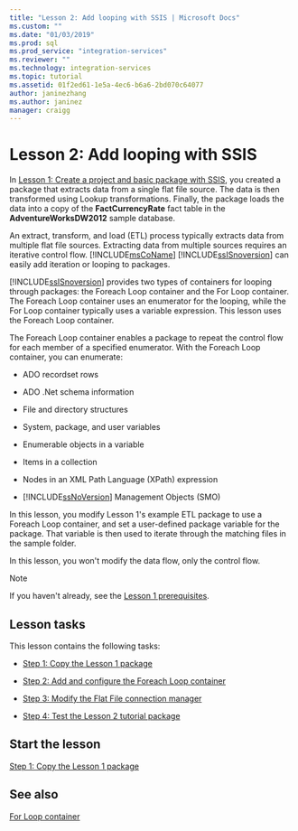 ```yaml
---
title: "Lesson 2: Add looping with SSIS | Microsoft Docs"
ms.custom: ""
ms.date: "01/03/2019"
ms.prod: sql
ms.prod_service: "integration-services"
ms.reviewer: ""
ms.technology: integration-services
ms.topic: tutorial
ms.assetid: 01f2ed61-1e5a-4ec6-b6a6-2bd070c64077
author: janinezhang
ms.author: janinez
manager: craigg
---
```

# Lesson 2: Add looping with SSIS

In [Lesson 1: Create a project and basic package with SSIS](../integration-services/lesson-1-create-a-project-and-basic-package-with-ssis.md), you created a package that extracts data from a single flat file source. The data is then transformed using Lookup transformations. Finally, the package loads the data into a copy of the **FactCurrencyRate** fact table in the **AdventureWorksDW2012** sample database.  
  
An extract, transform, and load (ETL) process typically extracts data from multiple flat file sources. Extracting data from multiple sources requires an iterative control flow. [!INCLUDE[msCoName](../includes/msconame-md.md)] [!INCLUDE[ssISnoversion](../includes/ssisnoversion-md.md)] can easily add iteration or looping to packages.  
  
[!INCLUDE[ssISnoversion](../includes/ssisnoversion-md.md)] provides two types of containers for looping through packages: the Foreach Loop container and the For Loop container. The Foreach Loop container uses an enumerator for the looping, while the For Loop container typically uses a variable expression. This lesson uses the Foreach Loop container.  
  
The Foreach Loop container enables a package to repeat the control flow for each member of a specified enumerator. With the Foreach Loop container, you can enumerate:  
  
-   ADO recordset rows  
  
-   ADO .Net schema information  
  
-   File and directory structures  
  
-   System, package, and user variables  
  
-   Enumerable objects in a variable  
  
-   Items in a collection  
  
-   Nodes in an XML Path Language (XPath) expression  
  
-   [!INCLUDE[ssNoVersion](../includes/ssnoversion-md.md)] Management Objects (SMO)  
  
In this lesson, you modify Lesson 1's example ETL package to use a Foreach Loop container, and set a user-defined package variable for the package. That variable is then used to iterate through the matching files in the sample folder.   
  
In this lesson, you won't modify the data flow, only the control flow.  
  
> [!NOTE]  
> If you haven't already, see the [Lesson 1 prerequisites](../integration-services/lesson-1-create-a-project-and-basic-package-with-ssis.md#prerequisites).

## Lesson tasks  
This lesson contains the following tasks:  
  
-   [Step 1: Copy the Lesson 1 package](../integration-services/lesson-2-1-copying-the-lesson-1-package.md)  
  
-   [Step 2: Add and configure the Foreach Loop container](../integration-services/lesson-2-2-adding-and-configuring-the-foreach-loop-container.md)  
  
-   [Step 3: Modify the Flat File connection manager](../integration-services/lesson-2-3-modifying-the-flat-file-connection-manager.md)  
  
-   [Step 4: Test the Lesson 2 tutorial package](../integration-services/lesson-2-4-testing-the-lesson-2-tutorial-package.md)  
  
## Start the lesson  
[Step 1: Copy the Lesson 1 package](../integration-services/lesson-2-1-copying-the-lesson-1-package.md)  
  
## See also  
[For Loop container](../integration-services/control-flow/for-loop-container.md)  
  
  
  
